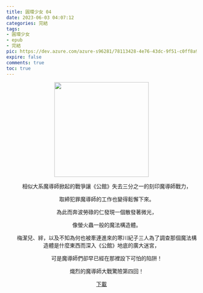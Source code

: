 ```yaml
---
title: 圓環少女 04
date: 2023-06-03 04:07:12
categories: 完結
tags:
- 圓環少女
- epub
- 完結
pic: https://dev.azure.com/azure-s96281/78113428-4e76-43dc-9f51-c0ff8a913055/_apis/git/repositories/a379171b-de46-4c10-9b0d-00da23959885/items?path=/Epub%20Cover/%E5%9C%93%E7%92%B0%E5%B0%91%E5%A5%B3-04.png&versionDescriptor%5BversionOptions%5D=0&versionDescriptor%5BversionType%5D=0&versionDescriptor%5Bversion%5D=main&resolveLfs=true&%24format=octetStream&api-version=5.0
expire: false
comments: true
toc: true
---
```


<div style="text-align:center" class="kratos-post-content">

<img width="250px" src="https://dev.azure.com/azure-s96281/78113428-4e76-43dc-9f51-c0ff8a913055/_apis/git/repositories/a379171b-de46-4c10-9b0d-00da23959885/items?path=/Epub%20Cover/%E5%9C%93%E7%92%B0%E5%B0%91%E5%A5%B3-04.png&versionDescriptor%5BversionOptions%5D=0&versionDescriptor%5BversionType%5D=0&versionDescriptor%5Bversion%5D=main&resolveLfs=true&%24format=octetStream&api-version=5.0">

<p>
　　相似大系魔導師掀起的戰爭讓《公館》失去三分之一的刻印魔導師戰力，

　　取締犯罪魔導師的工作也變得鬆懈下來。

　　為此而奔波勞碌的仁發現一個散發著微光，

　　像螢火蟲一般的魔法構造體。

　　梅潔兒、絆，以及不知為何也被牽連進來的寒川紀子三人為了調查那個魔法構造體是什麼東西而深入《公館》地底的廣大迷宮，

　　可是魔導師們卻早已經在那裡設下可怕的陷阱！

　　熾烈的魔導師大戰驚險第四回！
</p>

<p>
<a href="https://epubdatabase.azurewebsites.net/EBOOKS/EPUB/完結/圓環少女/%E5%9C%93%E7%92%B0%E5%B0%91%E5%A5%B34%20%E7%84%A1%E4%BE%9D%E7%9A%84%E5%88%B6%E8%A3%81%E8%80%85.epub?download=1">下載</a>
</p>

</div>
